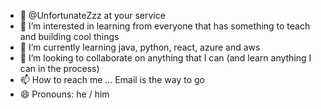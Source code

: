 - 👋 @UnfortunateZzz at your service
- 👀 I’m interested in learning from everyone that has something to teach and building cool things
- 🌱 I’m currently learning java, python, react, azure and aws
- 💞️ I’m looking to collaborate on anything that I can (and learn anything I can in the process)
- 📫 How to reach me ... Email is the way to go
- 😄 Pronouns: he / him

<!---
UnfortunateZzz/UnfortunateZzz is a ✨ special ✨ repository because its `README.md` (this file) appears on your GitHub profile.
You can click the Preview link to take a look at your changes.
--->
